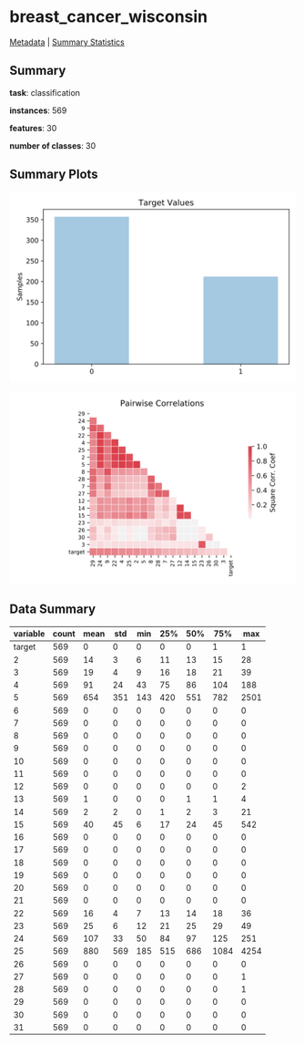 # breast_cancer_wisconsin

[Metadata](metadata.yaml) | [Summary Statistics](summary_stats.csv)

## Summary

**task**: classification

**instances**: 569

**features**: 30

**number of classes**: 30

## Summary Plots

![Labels](label.svg)

![Corr](corr.svg)

## Data Summary

|	variable	|	count	|	mean	|	std	|	min	|	25%	|	50%	|	75%	|	max|
| --- | --- | --- | --- | --- | --- | --- | --- | --- |
|	target	|	569	|	0	|	0	|	0	|	0	|	0	|	1	|	1
|	2	|	569	|	14	|	3	|	6	|	11	|	13	|	15	|	28
|	3	|	569	|	19	|	4	|	9	|	16	|	18	|	21	|	39
|	4	|	569	|	91	|	24	|	43	|	75	|	86	|	104	|	188
|	5	|	569	|	654	|	351	|	143	|	420	|	551	|	782	|	2501
|	6	|	569	|	0	|	0	|	0	|	0	|	0	|	0	|	0
|	7	|	569	|	0	|	0	|	0	|	0	|	0	|	0	|	0
|	8	|	569	|	0	|	0	|	0	|	0	|	0	|	0	|	0
|	9	|	569	|	0	|	0	|	0	|	0	|	0	|	0	|	0
|	10	|	569	|	0	|	0	|	0	|	0	|	0	|	0	|	0
|	11	|	569	|	0	|	0	|	0	|	0	|	0	|	0	|	0
|	12	|	569	|	0	|	0	|	0	|	0	|	0	|	0	|	2
|	13	|	569	|	1	|	0	|	0	|	0	|	1	|	1	|	4
|	14	|	569	|	2	|	2	|	0	|	1	|	2	|	3	|	21
|	15	|	569	|	40	|	45	|	6	|	17	|	24	|	45	|	542
|	16	|	569	|	0	|	0	|	0	|	0	|	0	|	0	|	0
|	17	|	569	|	0	|	0	|	0	|	0	|	0	|	0	|	0
|	18	|	569	|	0	|	0	|	0	|	0	|	0	|	0	|	0
|	19	|	569	|	0	|	0	|	0	|	0	|	0	|	0	|	0
|	20	|	569	|	0	|	0	|	0	|	0	|	0	|	0	|	0
|	21	|	569	|	0	|	0	|	0	|	0	|	0	|	0	|	0
|	22	|	569	|	16	|	4	|	7	|	13	|	14	|	18	|	36
|	23	|	569	|	25	|	6	|	12	|	21	|	25	|	29	|	49
|	24	|	569	|	107	|	33	|	50	|	84	|	97	|	125	|	251
|	25	|	569	|	880	|	569	|	185	|	515	|	686	|	1084	|	4254
|	26	|	569	|	0	|	0	|	0	|	0	|	0	|	0	|	0
|	27	|	569	|	0	|	0	|	0	|	0	|	0	|	0	|	1
|	28	|	569	|	0	|	0	|	0	|	0	|	0	|	0	|	1
|	29	|	569	|	0	|	0	|	0	|	0	|	0	|	0	|	0
|	30	|	569	|	0	|	0	|	0	|	0	|	0	|	0	|	0
|	31	|	569	|	0	|	0	|	0	|	0	|	0	|	0	|	0
